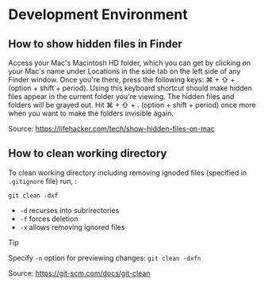 # Development Environment

## How to show hidden files in Finder

Access your Mac's Macintosh HD folder, which you can get by clicking on your Mac's name under Locations in the side tab on the left side of any Finder window. Once you're there, press the following keys: ⌘ + ⇧ + . (option + shift + period). Using this keyboard shortcut should make hidden files appear in the current folder you're viewing. The hidden files and folders will be grayed out. Hit ⌘ + ⇧ + . (option + shift + period) once more when you want to make the folders invisible again.

Source: https://lifehacker.com/tech/show-hidden-files-on-mac

## How to clean working directory

To clean working directory including removing ignoded files (specified in `.gitignore` file) run, :

```Shell
git clean -dxf
```

- `-d` recurses into subrirectories
- `-f` forces deletion
- `-x` allows removing ignored files

> [!TIP]
> Specify `-n` option for previewing changes: `git clean -dxfn`

Source: https://git-scm.com/docs/git-clean
